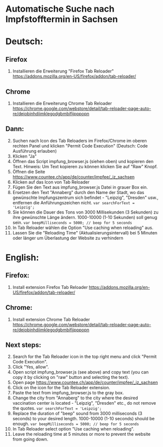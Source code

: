# Automatische Suche nach Impfstofftermin in Sachsen

# Deutsch:
## Firefox
1. Installieren die Erweiterung "Firefox Tab Reloader" https://addons.mozilla.org/en-US/firefox/addon/tab-reloader/
## Chrome
1. Installieren die Erweiterung Chrome Tab Reloader https://chrome.google.com/webstore/detail/tab-reloader-page-auto-re/dejobinhdiimklegodgbmbifijpppopn

## Dann:
2. Suchen nach Icon des Tab Reloaders im Firefox/Chrome im oberen rechten Panel und klicken "Permit Code Execution" (Deutsch: Code Ausführung erlauben)
3. Klicken "Ja"
4. Öffnen das Script impfung_browser.js (siehen oben) und kopieren den Text.
Hinweis: Um Text kopieren zu können klicken Sie auf "Raw" Knopf.
5. Öffnen die Seite https://www.countee.ch/app/de/counter/impfee/_iz_sachsen
6. Klicken auf das Icon von Tab Reloader
7. Fügen Sie den Text aus impfung_browser.js Datei in grauer Box ein.
8. Ersetzen den Text "Annaberg" durch den Name der Stadt, wo das gewünschte Impfungszentrum sich befindet - "Leipzig", "Dresden" usw., entfernen die Anführungszeichen nicht. 
```var searchForText = 'Leipzig';```
9. Sie können die Dauer des Tons von 3000 Millisekunden (3 Sekunden) zu ihre gewünschte Länge ändern. 1000-10000 (1-10 Sekunden) soll genug sein.
```var beepMilliseconds = 5000; // beep for 5 seconds ```
10. In Tab Reloader wählen die Option "Use caching when reloading" aus.
11. Lassen Sie die "Reloading Time" (Aktualisierungsintervall) bei 5 Minuten oder länger um Überlastung der Website zu verhindern


# English:

## Firefox:
1. Install extension Firefox Tab Reloader https://addons.mozilla.org/en-US/firefox/addon/tab-reloader/
## Chrome:
1. Install extension Chrome Tab Reloader https://chrome.google.com/webstore/detail/tab-reloader-page-auto-re/dejobinhdiimklegodgbmbifijpppopn

## Next steps:
2. Search for the Tab Reloader icon in the top right menu and click "Permit Code Execution".
3. Click "Yes, allow".
4. Open script impfung_browser.js (see above) and copy text (you can copy it by clicking on "raw" button and selecting the text).
5. Open page https://www.countee.ch/app/de/counter/impfee/_iz_sachsen
6. Click on the icon for the Tab Reloader extension.
7. Paste the text from impfung_browser.js to the gray box.
8. Change the city from "Annaberg" to the city where the desired vaccination center is located - "Leipzig", "Dresden" etc., do not remove the quotes.
```var searchForText = 'Leipzig';```
9. Replace the duration of "beep" sound from 3000 milliseconds (3 seconds) to your desired length. 1000-10000 (1-10 seconds) should be enough.
```var beepMilliseconds = 5000; // beep for 5 seconds ```
10. In Tab Reloader select option "Use caching when reloading".
11. Leave the reloading time at 5 minutes or more to prevent the website from going down.

